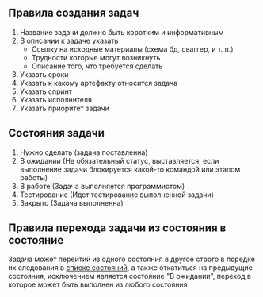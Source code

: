 ## Правила создания задач

1. Название задачи должно быть коротким и информативным
2. В описании к задаче указать
    * Ссылку на исходные материалы (схема бд, сваггер, и т. п.)
    * Трудности которые могут возникнуть
    * Описание того, что требуется сделать
3. Указать сроки
4. Указать к какому артефакту относится задача
5. Указать спринт
6. Указать исполнителя
7. Указать приоритет задачи

## Состояния задачи
1. Нужно сделать (задача поставленна)
2. В ожидании (Не обязательный статус, выставляется, если выполнение задачи блокируется какой-то командой или этапом работы)
3. В работе (Задача выполняется программистом)
4. Тестирование (Идет тестирование выполненной задачи)
5. Закрыто (Задача выполненна)

## Правила перехода задачи из состояния в состояние

Задача может перейтий из одного состояния в другое строго в поредке их следования в [списке состояний](#состояния-задачи), а также откатиться на предыдущие состояния, исключением является состояние "В ожидании", переход в которое может быть выполнен из любого состояния
